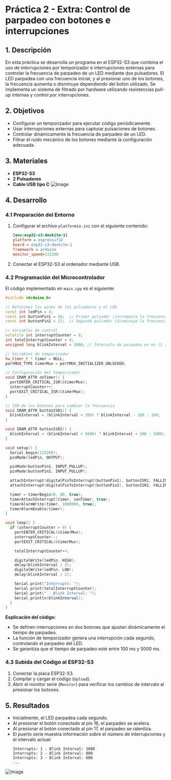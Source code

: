 # Práctica 2 - Extra: Control de parpadeo con botones e interrupciones

## 1. Descripción
En esta práctica se desarrolla un programa en el ESP32-S3 que combina el uso de interrupciones por temporizador e interrupciones externas para controlar la frecuencia de parpadeo de un LED mediante dos pulsadores. El LED parpadea con una frecuencia inicial, y al presionar uno de los botones, la frecuencia aumenta o disminuye dependiendo del botón utilizado. Se implementa un sistema de filtrado por hardware utilizando resistencias pull-up internas y control por interrupciones.

## 2. Objetivos
- Configurar un temporizador para ejecutar código periódicamente.
- Usar interrupciones externas para capturar pulsaciones de botones.
- Controlar dinámicamente la frecuencia de parpadeo de un LED.
- Filtrar el ruido mecánico de los botones mediante la configuración adecuada.

## 3. Materiales
- **ESP32-S3**
- **2 Pulsadores**
- **Cable USB tipo C**
![Image](https://github.com/user-attachments/assets/47031f83-6c80-4d8a-af97-fefb53ef3c04)

## 4. Desarrollo

### 4.1 Preparación del Entorno
1. Configurar el archivo `platformio.ini` con el siguiente contenido:
   ```ini
   [env:esp32-s3-devkitm-1]
   platform = espressif32
   board = esp32-s3-devkitm-1
   framework = arduino
   monitor_speed=115200
   ```
2. Conectar el ESP32-S3 al ordenador mediante USB.

### 4.2 Programación del Microcontrolador
El código implementado en `main.cpp` es el siguiente:
```cpp
#include <Arduino.h>

// Definimos los pines de los pulsadores y el LED
const int ledPin = 4;
const int buttonPin1 = 16;  // Primer pulsador (incrementa la frecuencia)
const int buttonPin2 = 17;  // Segundo pulsador (disminuye la frecuencia)

// Variables de control
volatile int interruptCounter = 0;
int totalInterruptCounter = 0;
unsigned long blinkInterval = 1000; // Intervalo de parpadeo en ms (1 segundo)

// Variables de temporizador
hw_timer_t * timer = NULL;
portMUX_TYPE timerMux = portMUX_INITIALIZER_UNLOCKED;

// Configuración del temporizador
void IRAM_ATTR onTimer() {
  portENTER_CRITICAL_ISR(&timerMux);
  interruptCounter++;
  portEXIT_CRITICAL_ISR(&timerMux);
}

// ISR de los botones para cambiar la frecuencia
void IRAM_ATTR buttonISR1() {
  blinkInterval = (blinkInterval > 200) ? blinkInterval - 200 : 100;
}

void IRAM_ATTR buttonISR2() {
  blinkInterval = (blinkInterval < 5000) ? blinkInterval + 500 : 5000;
}

void setup() {
  Serial.begin(115200);
  pinMode(ledPin, OUTPUT);

  pinMode(buttonPin1, INPUT_PULLUP);
  pinMode(buttonPin2, INPUT_PULLUP);

  attachInterrupt(digitalPinToInterrupt(buttonPin1), buttonISR1, FALLING);
  attachInterrupt(digitalPinToInterrupt(buttonPin2), buttonISR2, FALLING);

  timer = timerBegin(0, 80, true);
  timerAttachInterrupt(timer, &onTimer, true);
  timerAlarmWrite(timer, 1000000, true);
  timerAlarmEnable(timer);
}

void loop() {
  if (interruptCounter > 0) {
    portENTER_CRITICAL(&timerMux);
    interruptCounter--;
    portEXIT_CRITICAL(&timerMux);

    totalInterruptCounter++;

    digitalWrite(ledPin, HIGH);
    delay(blinkInterval / 2);
    digitalWrite(ledPin, LOW);
    delay(blinkInterval / 2);

    Serial.print("Interrupts: ");
    Serial.print(totalInterruptCounter);
    Serial.print(" - Blink Interval: ");
    Serial.println(blinkInterval);
  }
}
```

**Explicación del código:**
- Se definen interrupciones en dos botones que ajustan dinámicamente el tiempo de parpadeo.
- La función de temporizador genera una interrupción cada segundo, controlando el parpadeo del LED.
- Se garantiza que el tiempo de parpadeo esté entre 100 ms y 5000 ms.

### 4.3 Subida del Código al ESP32-S3
1. Conectar la placa ESP32-S3.
2. Compilar y cargar el código (`Upload`).
3. Abrir el monitor serie (`Monitor`) para verificar los cambios de intervalo al presionar los botones.

## 5. Resultados
- Inicialmente, el LED parpadea cada segundo.
- Al presionar el botón conectado al pin 16, el parpadeo se acelera.
- Al presionar el botón conectado al pin 17, el parpadeo se ralentiza.
- El puerto serie muestra información sobre el número de interrupciones y el intervalo actual:
  ```
  Interrupts: 1 - Blink Interval: 1000
  Interrupts: 2 - Blink Interval: 800
  Interrupts: 3 - Blink Interval: 600
  ...
  ```
![Image](https://github.com/user-attachments/assets/f1728075-341b-416e-8b84-d5f9c4a17ec4)
